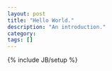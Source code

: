 ```yaml
---
layout: post
title: "Hello World."
description: "An introduction."
category: 
tags: []
---
```

{% include JB/setup %}
